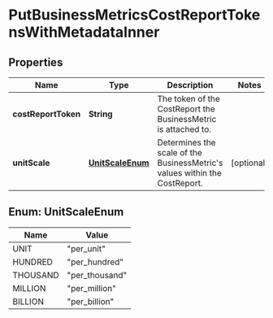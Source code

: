 

# PutBusinessMetricsCostReportTokensWithMetadataInner


## Properties

| Name | Type | Description | Notes |
|------------ | ------------- | ------------- | -------------|
|**costReportToken** | **String** | The token of the CostReport the BusinessMetric is attached to. |  |
|**unitScale** | [**UnitScaleEnum**](#UnitScaleEnum) | Determines the scale of the BusinessMetric&#39;s values within the CostReport. |  [optional] |



## Enum: UnitScaleEnum

| Name | Value |
|---- | -----|
| UNIT | &quot;per_unit&quot; |
| HUNDRED | &quot;per_hundred&quot; |
| THOUSAND | &quot;per_thousand&quot; |
| MILLION | &quot;per_million&quot; |
| BILLION | &quot;per_billion&quot; |



